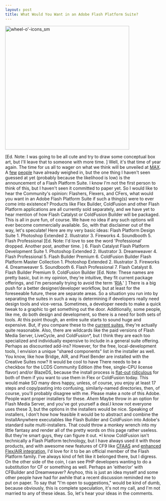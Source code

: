 ```yaml
---
layout: post
title: What Would You Want in an Adobe Flash Platform Suite?
---
```


<a href="http://www.adobe.com/products/creativesuite/"><img title="Adobe Creative Suite" src="/images/wheel-o-icons_sm.jpg" alt="wheel-o'-icons_sm" width="400" height="400"/></a>

[Ed. Note: I was going to be all cute and try to draw some conceptual box art, but I'll leave that to someone with more time. ]
Well, it's that time of year again. The time for us all to wager on what we think will be unveiled at <a title="Adobe MAX 2009" href="http://max.adobe.com/">MAX</a>. A <a title="Peter Elst - Adobe MAX 2009 Predictions" href="http://www.peterelst.com/blog/2009/08/18/adobe-max-2009-predictions/">few</a> <a title="The Back Button - 24 Predictions for Adobe MAX 2009" href="http://thebackbutton.com/post_oldblogpost_91">people</a> have already weighed in, but the one thing I haven't seen guessed at yet (probably because the likelihood is low) is the announcement of a Flash Platform Suite. I know I'm not the first person to think of this, but I haven't seen it committed to paper yet. So I would like to hear the Community's opinion: Flashers, Flexers, and CFers, what would you want in an Adobe Flash Platform Suite if such a thing(s) were to ever come into existence? Products like Flex Builder, ColdFusion and other Flash Platform applications are all currently sold separately, and we have yet to hear mention of how Flash Catalyst or ColdFusion Builder will be packaged. This is all in pure fun, of course. We have no idea if any such options will ever become commercially available. So, with that disclaimer out of the way, let's speculate!
Here are my very basic ideas:    Flash Platform Design Suite 1. Photoshop Extended 2. Illustrator 3. Fireworks 4. Soundbooth 5. Flash Professional [Ed. Note: I'd love to see the word 'Professional' dropped. Another post, another time. ] 6. Flash Catalyst  Flash Platform Development Suite 1. Photoshop Extended 2. Illustrator 3. Dreamweaver 4. Flash Professional 5. Flash Builder Premium 6. ColdFusion Builder Flash Platform Master Collection 1. Photoshop Extended 2. Illustrator 3. Fireworks 4. Dreamweaver 5. Soundbooth 6. Flash Professional 7. Flash Catalyst 8. Flash Builder Premium 9. ColdFusion Builder [Ed. Note: These names are pretty basic, but in my opinion, they're intuitive, they fit current package offerings, and I'm personally trying to avoid the term '<a title="Visualrinse - The RIA is Dead, Long Live the RIA" href="http://visualrinse.com/2009/05/19/the-ria-is-dead-long-live-the-ria/">RIA</a>.' ]  There is a big push for a better designer/developer workflow, but at least for the foreseeable future, these are separate areas. So a situation you run into by separating the suites in such a way is determining if developers really need design tools and vice-versa. Sometimes, a developer needs to make a quick tweak to a graphic to get something out the door. Additionally, some people, like me, do both design and development, so there is a need for both sets of tools. At this point though, an entire suite starts to sound huge and expensive. But, if you compare these to the <a title="Adobe.com - Creative Suite Comparisons" href="http://www.adobe.com/products/creativesuite/compare/">current suites</a>, they're actually quite reasonable. Also, there are wildcards like the paid versions of Flash Media Server, LiveCycle, and ColdFusion*, but I think they are each too specialized and individually expensive to include in a general suite offering. Perhaps as discounted add-ins? However, for the free, local-development tools, I envision a unique "shared components" list in the installer as well. You know, like how Bridge, AIR, and Pixel Bender are installed with the Creative Suites now? It would be cool to have There needs to be a checkbox for the LCDS Community Edition (the free, single-CPU license flavor) and/or BlazeDS, because the install process is <a title="Adobe Help - LCDS 2.6.1 Install notes" href="http://help.adobe.com/en_US/livecycle/8.2/lcds_installation.html">flat-out</a> <a title="Adobe Open Source - BlazeDS Installation Guide" href="http://opensource.adobe.com/wiki/display/blazeds/BlazeDS+3+Installation+Guide">ridiculous</a> for both of them if you want to use them in Flex or ColdFusion today. This would make SO many devs happy, unless, of course, you enjoy at least 17 steps and copy/pasting into confusing, similarly-named directories, then, of course, you'll probably disagree with me. Please make a note of this Adobe. People want proper installers for these. *Ahem* Maybe throw in an option for Flash Media Server, and you've got yourself a deal.I know not everyone uses these 3, but the options in the installers would be nice. Speaking of installers, I don't how how feasible it would be to abstract and combine the InstallAnywhere executables like Flash Builder and ColdFusion into Adobe's standard suite multi-installers. That could throw a monkey wrench into my little fantasy and render all of the pretty words on this page rather useless. But they're smart guys, they can figure it out.  *I know ColdFusion isn't technically a Flash Platform technology, but I have always used it with those products, and with awesome new features of CF9 like <a title="Ray Camden - CFAAS Example" href="http://www.coldfusionjedi.com/index.cfm/2009/7/13/CFaaS-Demo--Dead-Bike">CFAAS</a> and <a title="ColdFusion 9 Docs - Flex/AIR integration" href="http://help.adobe.com/en_US/ColdFusion/9.0/Developing/WSB1189F46-5419-49c3-9E8C-ABCEFA6BE4B8.html">enhanced Flex/AIR integration</a>, I'd love for it to be an official member of the Flash Platform family. I've always kind of felt like it belonged there, but I digress. On the other side of the coin, I can see PHP developers wanting to do a substitution for CF or something as well. Perhaps an 'either/or' with CFBuilder and Dreamweaver? Anyhoo, this is just an idea myself and some other people have had for awhile that a recent discussion reminded me to put on paper. To say that "I'm open to suggestions," would be kind of dumb, because obviously, this is complete speculation, it's not my call, and I'm not married to any of these ideas. So, let's hear your ideas in the comments.